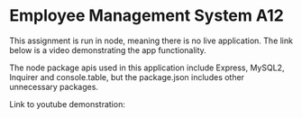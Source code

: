 # Employee Management System A12
This assignment is run in node, meaning there is no live application. The link below is a video demonstrating the app functionality. 

The node package apis used in this application include Express, MySQL2, Inquirer and console.table, but the package.json includes other unnecessary packages.

Link to youtube demonstration: []()
